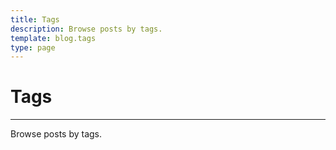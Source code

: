 ```yaml
---
title: Tags
description: Browse posts by tags.
template: blog.tags
type: page
---
```


# Tags
---

Browse posts by tags.
